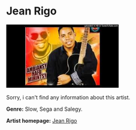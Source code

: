 # Jean Rigo

![Jean Rigo](jean-rigo.jpg)

Sorry, i can't find any information about this artist.

**Genre:** Slow, Sega and Salegy.

**Artist homepage:** [Jean Rigo](https://tononkira.serasera.org/hira/jean-rigo/ambila-zaho.com)
